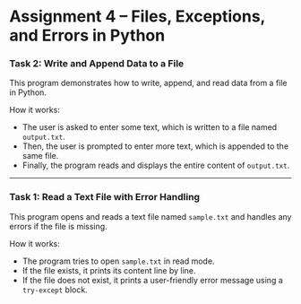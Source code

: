 # Assignment 4 – Files, Exceptions, and Errors in Python

### Task 2: Write and Append Data to a File
This program demonstrates how to write, append, and read data from a file in Python.

How it works:
- The user is asked to enter some text, which is written to a file named `output.txt`.
- Then, the user is prompted to enter more text, which is appended to the same file.
- Finally, the program reads and displays the entire content of `output.txt`.

---

### Task 1: Read a Text File with Error Handling
This program opens and reads a text file named `sample.txt` and handles any errors if the file is missing.

How it works:
- The program tries to open `sample.txt` in read mode.
- If the file exists, it prints its content line by line.
- If the file does not exist, it prints a user-friendly error message using a `try-except` block.

